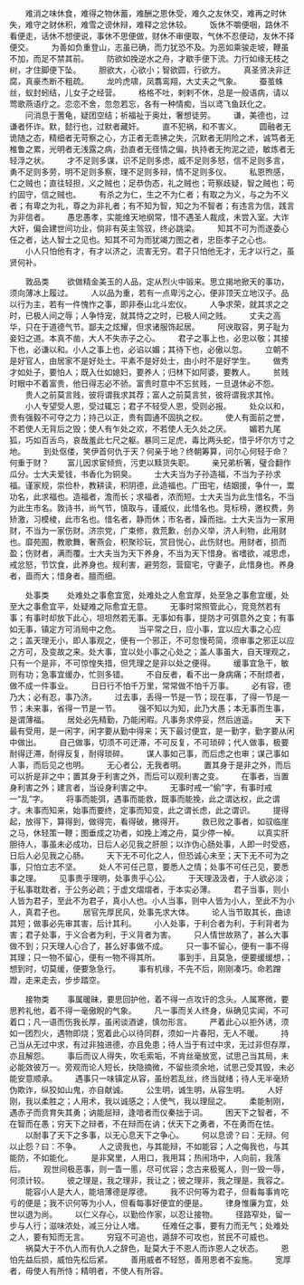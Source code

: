 <!-- { "loadSidebar": true } -->
　　难消之味休食，难得之物休蓄，难酬之恩休受，难久之友休交，难再之时休失，难守之财休积，难雪之谤休辩，难释之忿休较。 
　　饭休不嚼便咽，路休不看便走，话休不想便说，事休不思便做，财休不审便取，气休不忍便动，友休不择便交。 
　　为善如负重登山，志虽已确，而力犹恐不及。为恶如乘骏走坡，鞭虽不加，而足不禁其前。 
　　防欲如挽逆水之舟，才歇手便下流。力行如缘无枝之树，才住脚便下坠。 
　　胆欲大，心欲小；智欲圆，行欲方。 
　　真圣贤决非迂腐，真豪杰断不粗疏。 
　　龙吟虎啸，凤翥鸾翔，大丈夫之气象。 
　　蚕茧蛛丝，蚁封蚓结，儿女子之经营。 
　　格格不吐，剌剌不休，总是一般语病，请以莺歌燕语疗之。恋恋不舍，忽忽若忘，各有一种情痴，当以鸢飞鱼跃化之。 
　　问消息于蓍龟，疑团空结；祈福祉于奥灶，奢想徒劳。 
　　谦，美德也，过谦者怀诈。默，懿行也，过默者藏奸。 
　　直不犯祸，和不害义。 
　　圆融者无诡随之态，精细者无苛察之心，方正者无乖拂之失，沉默者无阴险之术，诚笃者无椎鲁之累，光明者无浅露之病，劲直者无径情之偏，执持者无拘泥之迹，敏炼者无轻浮之状。 
　　才不足则多谋，识不足则多虑，威不足则多怒，信不足则多言，勇不足则多劳，明不足则多察，理不足则多辩，情不足则多仪。 
　　私恩煦感，仁之贼也；直往轻担，义之贼也；足恭伪态，礼之贼也；苛察歧疑，智之贼也；苟约固守，信之贼也。 
　　有杀之为仁，生之不为仁者；有取之为义，与之为不义者；有卑之为礼，尊之为非礼者；有不知为智，知之为不智者；有违言为信，践言为非信者。 
　　愚忠愚孝，实能维天地纲常，惜不遇圣人裁成，未尝入室。大诈大奸，偏会建世间功业，倘非有英主驾驭，终必跳梁。 
　　知其不可为而遂委心任之者，达人智士之见也。知其不可为而犹竭力图之者，忠臣孝子之心也。 
　　小人只怕他有才，有才以济之，流害无穷。君子只怕他无才，无才以行之，虽贤何补。 
  
  
    

　　敦品类 
　　欲做精金美玉的人品，定从烈火中锻来。思立揭地掀天的事功，须向薄冰上履过。 
　　人以品为重，若有一点卑污之心，便非顶天立地汉子。品以行为主，若有一件愧怍之事，即非泰山北斗宏仪。 
　　人争求荣，就其求之之时，已极人间之辱；人争恃宠，就其恃之之时，已极人间之贱。 
　　丈夫之高华，只在于道德气节。鄙夫之炫耀，但求诸服饰起居。 
　　阿谀取容，男子耻为妾妇之道。本真不凿，大人不失赤子之心。 
　　君子之事上也，必忠以敬；其接下也，必谦以和。小人之事上也，必谄以媚；其待下也，必傲以忽。 
　　立朝不是好官人，由居家不是好处士。平素不是好处士，由小时不是好学生。 
　　做秀才如处子，要怕人；既入仕如媳妇，要养人；归林下如阿婆，要教人。 
　　贫贱时眼中不着富贵，他日得志必不骄。富贵时意中不忘贫贱，一旦退休必不怨。 
　　贵人之前莫言贱，彼将谓我求其荐；富人之前莫言贫，彼将谓我求其怜。 
　　小人专望受人恩，受过辄忘；君子不轻受人恩，受则必报。 
　　处众以和，贵有强毅不可夺之力；持己以正，贵有圆通不固执之权。 
　　使人有面前之誉，不若使人无背后之毁；使人有乍处之欢，不若使人无久处之厌。 
　　媚若九尾狐，巧如百舌鸟，哀哉羞此七尺之躯。暴同三足虎，毒比两头蛇，惜乎坏尔方寸之地。 
　　到处伛偻，笑伊首何仇于天？何亲于地？终朝筹算，问尔心何轻于命？何重于财？ 
　　富儿因求宦倾赀，污吏以黩货失职。 
　　亲兄弟析箸，璧合翻作瓜分。士大夫爱钱，书香化为铜臭。 
　　士大夫当为子孙造福，不当为子孙求福。谨家规，崇俭朴，教耕读，积阴德，此造福也。广田宅，结姻援，争什一，鬻功名，此求福也。造福者，澹而长；求福者，浓而短。士大夫当为此生惜名，不当为此生市名。敦诗书，尚气节，慎取与，谨威仪，此惜名也。竞标榜，邀权费，务矫激，习模棱，此市名也。惜名者，静而休；市名者，躁而拙。士大夫当为一家用财，不当为一家伤财。济宗党，广束修，救荒歉，创办义举，济人利物，此用财也。靡苑囿，教歌舞，奢燕会，积聚珍玩，赏目悦心，此伤财也。用财者，损而盈；伤财者，满而覆。士大夫当为天下养身，不当为天下惜身。省嗜欲，减思虑，戒忿怒，节饮食，此养身也。规利害，避劳怨，营窟宅，守妻子，此惜身也。养身者，啬而大；惜身者。膻而细。 
  
  
    

　　处事类 
　　处难处之事愈宜宽，处难处之人愈宜厚，处至急之事愈宜缓，处至大之事愈宜平，处疑难之际愈宜无意。 
　　无事时常照管此心，竞竞然若有事；有事时却放下此心，坦坦然若无事。无事如有事，提防才可弭意外之变；有事如无事，镇定方可消局中之危。 
　　当平常之日，应小事，宜以应大事之心应之；盖天理无小，即人事观之，便有一个邪正，不可忽慢苟简，须审事之邪正以应之方可，及变故之来。处大事，宜以处小事之心处之；盖人事虽大，自天理观之，只有一个是非，不可惊惶失措，但凭理之是非以处之便得。 
　　缓事宜急干，敏则有功；急事宜缓办，忙则多错。 
　　不自反者，看不出一身病痛；不耐烦者，做不成一件事业。 
　　日日行不怕千万里，常常做不怕千万事。 
　　必有容，德乃大；必有忍，事乃济。 
　　过去事，丢得一节是一节；现在事，了得一节是一节；未来事，省得一节是一节。 
　　强不知以为知，此乃大愚；本无事而生事，是谓薄福。 
　　居处必先精勤，乃能闲暇。凡事务求停妥，然后逍遥。 
　　天下最有受用，是一闲字，闲字要从勤中得来；天下最讨便宜，是一勤字，勤字要从闲中做出。 
　　自己做事，切须不可迂滞，不可反复，不可琐碎；代人做事，极要耐得迂滞，耐得反复，耐得琐碎。 
　　谋人事如己事，而后虑之也审；谋己事如人事，而后见之也明。 
　　无心者公，无我者明。 
　　置其身于是非之外，而后可以折是非之中；置其身于利害之外，而后可以观利害之变。 
　　在事者，当置身利害之外；建言者，当设身利害之中。 
　　无事时戒一“偷”字，有事时戒一“乱”字。 
　　将事而能弭，遇事而能救，既事而能挽，此之谓达权，此之谓才。未事而知来，始事而要终，定事而知变，此之谓长虑，此之谓识。 
　　提得起，放得下，算得到，做得完，看得破，撇得开。 
　　救已败之事者，如驭临崖之马，休轻策一鞭；图垂成之功者，如挽上滩之舟，莫少停一棹。 
　　以真实肝胆待人，事虽未必成功，日后人必见我之肝胆；以诈伪心肠处事，人即一时受惑，日后人必见我之心肠。 
　　天下无不可化之人，但恐诚心未至；天下无不可为之事，只怕立志不坚。 
　　处人不可任己意，要悉人之情；处事不可任己见，要悉事之理。 
　　见事贵乎理明，处事贵乎心公。 
　　于天理汲汲者，于人欲必淡；于私事耽耽者，于公务必疏；于虚文熠熠者，于本实必薄。 
　　君子当事，则小人皆为君子，至此不为君子，真小人也。小人当事，则中人皆为小人，至此不为小人，真君子也。 
　　居官先厚民风，处事先求大体。 
　　论人当节取其长，曲谅其短；做事必先审其害，后计其利。 
　　小人处事，于利合者为利，于利背者为害；君子处事，于义合者为利，于义背者为害。 
　　只人情世故熟了，甚么大事做不到；只天理人心合了，甚么好事做不成。 
　　只一事不留心，便有一事不得其理；只一物不留心，便有一物不得其所。 
　　事到手，且莫急，便要缓缓想，；想到时，切莫缓，便要急急行。 
　　事有机缘，不先不后，刚刚凑巧。命若蹭蹬，走来走去，步步踏空。  
  
     

　　接物类 
　　事属暖昧，要思回护他，着不得一点攻讦的念头。人属寒微，要思矜礼他，着不得一毫傲睨的气象。 
　　凡一事而关人终身，纵确见实闻，不可着口；凡一语而伤我长厚，虽闲谈酒谑，慎勿形言。 
　　严着此心以拒外诱，须如一团烈火，遇物即烧；宽着此心以待同群，须如一片春阳，无人不暖。 
　　持己当从无过中求，有过非独进德，亦且免患；待人当于有过中求，无过非但存厚，亦且解怨。 
　　事后而议人得失，吹毛索垢，不肯丝毫放宽，试思己当其局，未必能效彼万一。旁观而论人短长，抉隐摘微，不留些须余地，试思己受其毁，未必能安意顺承。 
　　遇事只一味镇定从容，虽纷若乱丝，终当就绪；待人无半毫矫伪欺诈，纵狡如山鬼，亦自献诚。 
　　公生明，诚生明，从容生明。 
　　人好刚，我以柔胜之；人用术，我以诚感之；人使气，我以理屈之。 
　　柔能制刚，遇赤子而贲育失其勇；讷能屈辩，逢喑者而仪秦拙于词。 
　　困天下之智者，不在智而在愚；穷天下之辩者，不在辩而在讷；伏天下之勇者，不在勇而在怯。 
　　以耐事了天下之多事，以无心息天下之争心。 
　　何以息谤？曰：无辩。何以止怨？曰：不争。 
　　人之谤我也，与其能辩，不如能容；人之侮我也，与其能防，不如能化。 
　　是非窝里，人用口，我用耳；热闹场中，人向前，我落后。 
　　观世间极恶事，则一眚一慝，尽可优容；念古来极冤人，则一毁一辱，何须计较。 
　　彼之理是，我之理非，我让之；彼之理非，我之理是，我容之。 
　　能容小人是大人，能培薄德是厚德。 
　　我不识何等为君子，但看每事肯吃亏的便是；我不识何等为小人，但看每事好便宜的便是。 
　　律身惟廉为宜，处世以退为尚。 
　　以仁义存心，以勤俭作家，以忍让接物。 
　　径路窄处，留一步与人行；滋味浓处，减三分让人嗜。 
　　任难任之事，要有力而无气；处难处之人，要有知而无言。 
　　穷寇不可追也，遁辞不可攻也，贫民不可威也。 
　　祸莫大于不仇人而有仇人之辞色，耻莫大于不恩人而诈恩人之状态。 
　　恩怕先益后损，威怕先松后紧。 
　　善用威者不轻怒，善用恩者不妄施。 
　　宽厚者，毋使人有所恃；精明者，不使人有所容。 
